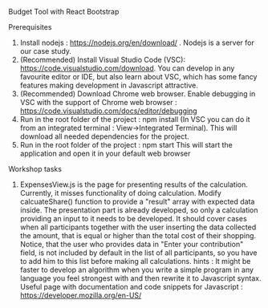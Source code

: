 Budget Tool with React Bootstrap

Prerequisites
1. Install nodejs : https://nodejs.org/en/download/ . Nodejs is a server for our case study.
2. (Recommended) Install Visual Studio Code (VSC): https://code.visualstudio.com/download.
You can develop in any favourite editor or IDE, but also learn about VSC, which has some fancy features
making development in Javascript attractive.
3. (Recommended) Download Chrome web browser. Enable debugging in VSC with the support of
Chrome web browser : https://code.visualstudio.com/docs/editor/debugging
4. Run in the root folder of the project : npm install (In VSC you can do it from an integrated terminal : View->Integrated Terminal).
This will download all needed dependencies for the project.
5. Run in the root folder of the project : npm start
This will start the application and open it in your default web browser

Workshop tasks
1.	ExpensesView.js is the page for presenting results of the calculation. Currently, it misses functionality of doing calculation. Modify calcuateShare()
function to provide a "result" array with expected data inside. The presentation part is already developed, so only a calculation providing an input to it
needs to be developed. It should cover cases when all participants together with the user inserting the data
collected the amount, that is equal or higher than the total cost of their shopping. Notice, that the user who provides data in "Enter your contribution"
field, is not included by default in the list of all participants, so you have to add him to this list before making all calculations.
	hints : 
		It might be faster to develop an algorithm when you write a simple program in any language you feel strongest with and then rewrite it to
		Javascript syntax.
		Useful page with documentation and code snippets for Javascript : https://developer.mozilla.org/en-US/
				

